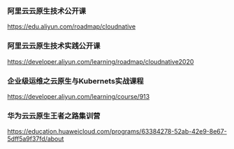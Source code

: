 ### 阿里云云原生技术公开课
https://edu.aliyun.com/roadmap/cloudnative

### 阿里云云原生技术实践公开课
https://developer.aliyun.com/learning/roadmap/cloudnative2020

### 企业级运维之云原生与Kubernets实战课程
https://developer.aliyun.com/learning/course/913

### 华为云云原生王者之路集训营
https://education.huaweicloud.com/programs/63384278-52ab-42e9-8e67-5dff5a9f37fd/about
